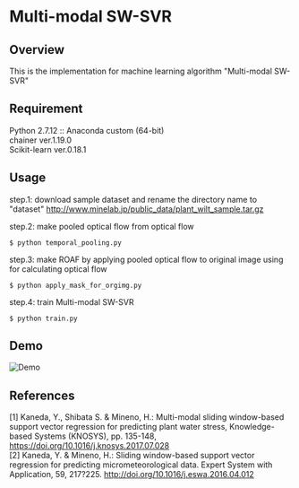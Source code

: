 # Multi-modal SW-SVR

## Overview

This is the implementation for machine learning algorithm "Multi-modal SW-SVR"

## Requirement
Python 2.7.12 :: Anaconda custom (64-bit)  
chainer ver.1.19.0  
Scikit-learn ver.0.18.1  

## Usage

step.1: download sample dataset and rename the directory name to "dataset"
<http://www.minelab.jp/public_data/plant_wilt_sample.tar.gz>

step.2: make pooled optical flow from optical flow

```
$ python temporal_pooling.py
```

step.3: make ROAF by applying pooled optical flow to original image using for calculating optical flow

```
$ python apply_mask_for_orgimg.py
```

step.4: train Multi-modal SW-SVR

```
$ python train.py
```

## Demo
![Demo](https://user-images.githubusercontent.com/10162931/34710886-6839ce14-f560-11e7-884d-9ca54aa89ce9.png)


## References
[1] Kaneda, Y., Shibata S. & Mineno, H.: Multi-modal sliding window-based support vector regression for predicting plant water stress, Knowledge-based Systems (KNOSYS), pp. 135-148, https://doi.org/10.1016/j.knosys.2017.07.028  
[2] Kaneda, Y. & Mineno, H.: Sliding window-based support vector regression for predicting micrometeorological data. Expert System with Application, 59, 217?225. http://doi.org/10.1016/j.eswa.2016.04.012 
